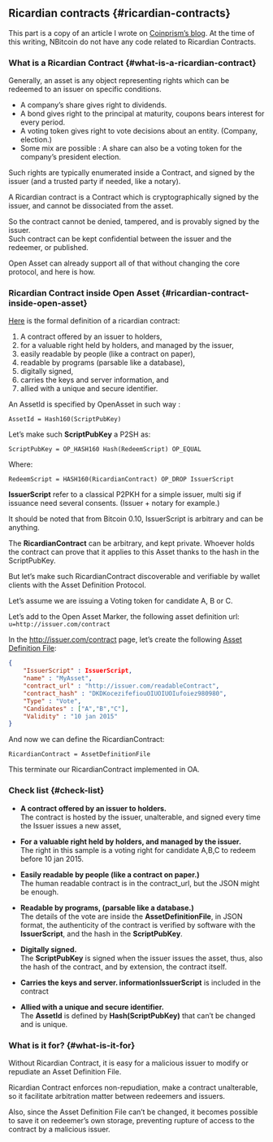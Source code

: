 ## Ricardian contracts {#ricardian-contracts}

This part is a copy of an article I wrote on [Coinprism’s blog](http://blog.coinprism.com/2014/12/10/colored-coins-and-ricardian-contracts/). At the time of this writing, NBitcoin do not have any code related to Ricardian Contracts.

### What is a Ricardian Contract {#what-is-a-ricardian-contract}

Generally, an asset is any object representing rights which can be redeemed to an issuer on specific conditions.

*   A company’s share gives right to dividends.
*   A bond gives right to the principal at maturity, coupons bears interest for every period.
*   A voting token gives right to vote decisions about an entity. (Company, election.)
*   Some mix are possible : A share can also be a voting token for the company’s president election.

Such rights are typically enumerated inside a Contract, and signed by the issuer (and a trusted party if needed, like a notary).

A Ricardian contract is a Contract which is cryptographically signed by the issuer, and cannot be dissociated from the asset.

So the contract cannot be denied, tampered, and is provably signed by the issuer.  
Such contract can be kept confidential between the issuer and the redeemer, or published.

Open Asset can already support all of that without changing the core protocol, and here is how.

### Ricardian Contract inside Open Asset {#ricardian-contract-inside-open-asset}

[Here](http://iang.org/papers/ricardian_contract.html) is the formal definition of a ricardian contract:

1.  A contract offered by an issuer to holders,
2.  for a valuable right held by holders, and managed by the issuer,
3.  easily readable by people (like a contract on paper),
4.  readable by programs (parsable like a database),
5.  digitally signed,
6.  carries the keys and server information, and
7.  allied with a unique and secure identifier.

An AssetId is specified by OpenAsset in such way :

```AssetId = Hash160(ScriptPubKey)```

Let’s make such **ScriptPubKey** a P2SH as:

```ScriptPubKey = OP_HASH160 Hash(RedeemScript) OP_EQUAL```

Where:

```RedeemScript = HASH160(RicardianContract) OP_DROP IssuerScript```

**IssuerScript** refer to a classical P2PKH for a simple issuer, multi sig if issuance need several consents. (Issuer + notary for example.)

It should be noted that from Bitcoin 0.10, IssuerScript is arbitrary and can be anything.

The **RicardianContract** can be arbitrary, and kept private. Whoever holds the contract can prove that it applies to this Asset thanks to the hash in the ScriptPubKey.

But let’s make such RicardianContract discoverable and verifiable by wallet clients with the Asset Definition Protocol.

Let’s assume we are issuing a Voting token for candidate A, B or C.

Let’s add to the Open Asset Marker, the following asset definition url: ```u=http://issuer.com/contract```

In the http://issuer.com/contract page, let’s create the following [Asset Definition File](https://github.com/OpenAssets/open-assets-protocol/blob/8b945ba68a781358947325ac008cdd740c89adb3/asset-definition-protocol.mediawiki):  

```json
{
    "IssuerScript" : IssuerScript,
    "name" : "MyAsset",
    "contract_url" : "http://issuer.com/readableContract",
    "contract_hash" : "DKDKocezifefiouOIUOIUOIufoiez980980",
    "Type" : "Vote",
    "Candidates" : ["A","B","C"],
    "Validity" : "10 jan 2015"
}
```  

And now we can define the RicardianContract:

```RicardianContract = AssetDefinitionFile```

This terminate our RicardianContract implemented in OA.

### Check list {#check-list}

* **A contract offered by an issuer to holders.**  
The contract is hosted by the issuer, unalterable, and signed every time the Issuer issues a new asset,

* **For a valuable right held by holders, and managed by the issuer.**  
The right in this sample is a voting right for candidate A,B,C to redeem before 10 jan 2015.

* **Easily readable by people (like a contract on paper.)**  
The human readable contract is in the contract_url, but the JSON might be enough.

* **Readable by programs, (parsable like a database.)**  
The details of the vote are inside the **AssetDefinitionFile**, in JSON format, the authenticity of the contract is verified by software with the **IssuerScript**, and the hash in the **ScriptPubKey**.

* **Digitally signed.**  
The **ScriptPubKey** is signed when the issuer issues the asset, thus, also the hash of the contract, and by extension, the contract itself.

* **Carries the keys and server. informationIssuerScript** is included in the contract

* **Allied with a unique and secure identifier.**  
The **AssetId** is defined by **Hash(ScriptPubKey)** that can’t be changed and is unique.

### What is it for? {#what-is-it-for}

Without Ricardian Contract, it is easy for a malicious issuer to modify or repudiate an Asset Definition File.

Ricardian Contract enforces non-repudiation, make a contract unalterable, so it facilitate arbitration matter between redeemers and issuers.

Also, since the Asset Definition File can’t be changed, it becomes possible to save it on redeemer’s own storage, preventing rupture of access to the contract by a malicious issuer.